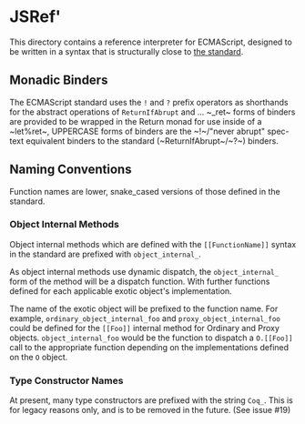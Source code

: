# JSRef'
  This directory contains a reference interpreter for ECMAScript, designed to be
  written in a syntax that is structurally close to [the
  standard](https://tc39.github.io/ecma262/).

## Monadic Binders
  The ECMAScript standard uses the `!` and `?` prefix operators as shorthands
for the abstract operations of `ReturnIfAbrupt` and ...
  ~_ret~ forms of binders are provided to be wrapped in the Return monad for
  use inside of a ~let%ret~,
  UPPERCASE forms of binders are the ~!~/"never abrupt" spec-text equivalent
  binders to the standard (~ReturnIfAbrupt~/~?~) binders.

## Naming Conventions
  Function names are lower, snake\_cased versions of those defined in the
  standard.

### Object Internal Methods
  Object internal methods which are defined with the `[[FunctionName]]` syntax
  in the standard are prefixed with `object_internal_`.

  As object internal methods use dynamic dispatch, the `object_internal_` form
  of the method will be a dispatch function. With further functions defined for
  each applicable exotic object's implementation.

  The name of the exotic object will be prefixed to the function name. For
  example, `ordinary_object_internal_foo` and `proxy_object_internal_foo` could
  be defined for the `[[Foo]]` internal method for Ordinary and Proxy objects.
  `object_internal_foo` would be the function to dispatch a `O.[[Foo]]` call to
  the appropriate function depending on the implementations defined on the `O`
  object.

### Type Constructor Names
  At present, many type constructors are prefixed with the string `Coq_`. This
  is for legacy reasons only, and is to be removed in the future. (See issue
  #19)


